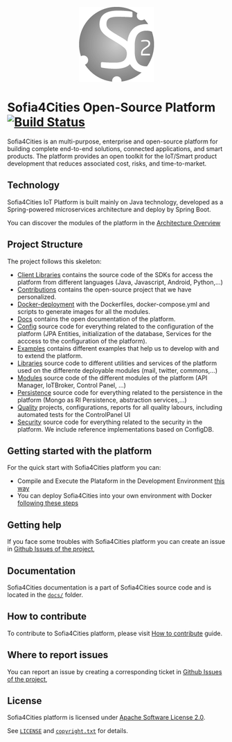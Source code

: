 <p align="center">
  <a src='https://www.sofia4cities.com/'>
    <img src='s4c.png'/>
  </a>
</p>

Sofia4Cities Open-Source Platform [![Build Status](http://sofia2-devops.westeurope.cloudapp.azure.com/jenkins/buildStatus/icon?job=select4cities/develop)](http://sofia2-devops.westeurope.cloudapp.azure.com/jenkins/view/SELECT4CITIES/job/select4cities/job/develop/)
============================

Sofia4Cities is an multi-purpose, enterprise and open-source platform for building complete end-to-end solutions, connected applications, and smart products. 
The platform provides an open toolkit for the IoT/Smart product development that reduces associated cost, risks, and time-to-market. 

## Technology

Sofia4Cities IoT Platform is built mainly on Java technology, developed as a  Spring-powered microservices architecture and deploy by Spring Boot.

You can discover the modules of the platform in the [Architecture Overview](docs/architecture-overview/) 

## Project Structure

The project follows this skeleton:

* [Client Libraries](client-libraries/) contains the source code of the SDKs for access the platform from different languages (Java, Javascript, Android, Python,...) 
*  [Contributions](contributions/) contains the open-source project that we have personalized.
*  [Docker-deployment](docker-deployment/) with the Dockerfiles, docker-compose.yml and scripts to generate images for all the modules.
*  [Docs](docs/) contains the open documentation of the platform.
*  [Config](config/) source code for everything related to the configuration of the platform (JPA Entities, initialization of the database, Services for the acccess to the configuration of the platform).
*  [Examples](examples/) contains different examples that help us to develop with and to extend the platform.
*  [Libraries](libraries/) source code to different utilities and services of the platform used on the differente deployable modules (mail, twitter, commons,...)
*  [Modules](modules/) source code of the different modules of the platform (API Manager, IoTBroker, Control Panel, ...)
* [Persistence](persistence/) source code for everything related to the persistence in the platform (Mongo as RI Persistence, abstraction services,...)
* [Quality](quality/) projects, configurations, reports for all quality labours, including automated tests for the ControlPanel UI
* [Security](security/) source code for everything related to the security in the platform. We include reference implementations based on ConfigDB.
 
 
  
## Getting started with the platform


For the quick start with Sofia4Cities platform you can:


* Compile and Execute the Plataform in the Development Environment [this way](docs/how-to-execute-windows)
* You can deploy Sofia4Cities into your own environment with Docker [following these steps](docs/how-to-execute-docker/README.md)

## Getting help

If you face some troubles with Sofia4Cities platform you can create an issue  in [Github Issues of the project](https://github.com/sofia4cities/sofia4cities/issues), 

## Documentation

Sofia4Cities documentation is a part of Sofia4Cities source code and is located in the [`docs/`](docs) folder. 

## How to contribute

To contribute to Sofia4Cities platform, please visit [How to contribute](docs/how-to-contribute/README.md) guide.

## Where to report issues

You can report an issue by creating a corresponding ticket in [Github Issues of the project](https://github.com/sofia4cities/sofia4cities/issues), 

## License

Sofia4Cities platform is licensed under [Apache Software License 2.0](http://www.apache.org/licenses/LICENSE-2.0).

See [`LICENSE`](LICENSE-full) and [`copyright.txt`](copyright.txt) for details.
